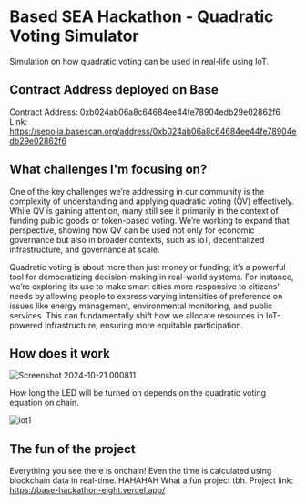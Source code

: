 # Based SEA Hackathon - Quadratic Voting Simulator

Simulation on how quadratic voting can be used in real-life using IoT.

## Contract Address deployed on Base

Contract Address: 0xb024ab06a8c64684ee44fe78904edb29e02862f6
Link: https://sepolia.basescan.org/address/0xb024ab06a8c64684ee44fe78904edb29e02862f6

## What challenges I'm focusing on?

One of the key challenges we’re addressing in our community is the complexity of understanding and applying quadratic voting (QV) effectively. While QV is gaining attention, many still see it primarily in the context of funding public goods or token-based voting. We’re working to expand that perspective, showing how QV can be used not only for economic governance but also in broader contexts, such as IoT, decentralized infrastructure, and governance at scale.

Quadratic voting is about more than just money or funding; it’s a powerful tool for democratizing decision-making in real-world systems. For instance, we’re exploring its use to make smart cities more responsive to citizens' needs by allowing people to express varying intensities of preference on issues like energy management, environmental monitoring, and public services. This can fundamentally shift how we allocate resources in IoT-powered infrastructure, ensuring more equitable participation.

## How does it work

![Screenshot 2024-10-21 000811](https://github.com/user-attachments/assets/2639804c-906f-4791-801d-414eb350e62c)

How long the LED will be turned on depends on the quadratic voting equation on chain.

![iot1](https://github.com/user-attachments/assets/674fcced-6270-4357-9172-9f0a22485bc3)

## The fun of the project

Everything you see there is onchain! Even the time is calculated using blockchain data in real-time. HAHAHAH What a fun project tbh. 
Project link: https://base-hackathon-eight.vercel.app/
